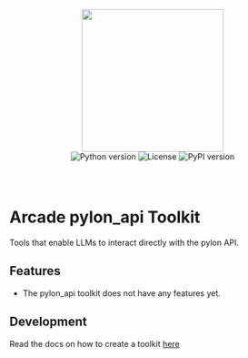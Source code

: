 <div style="display: flex; justify-content: center; align-items: center;">
  <img
    src="https://docs.arcade.dev/images/logo/arcade-logo.png"
    style="width: 250px;"
  >
</div>

<div style="display: flex; justify-content: center; align-items: center; margin-bottom: 8px;">
  <img src="https://img.shields.io/badge/python-3.10+-blue.svg" alt="Python version" style="margin: 0 2px;">
  <img src="https://img.shields.io/badge/license-MIT-green.svg" alt="License" style="margin: 0 2px;">
  <img src="https://img.shields.io/pypi/v/pylon_api" alt="PyPI version" style="margin: 0 2px;">
</div>


<br>
<br>

# Arcade pylon_api Toolkit
Tools that enable LLMs to interact directly with the pylon API.
## Features

- The pylon_api toolkit does not have any features yet.

## Development

Read the docs on how to create a toolkit [here](https://docs.arcade.dev/home/build-tools/create-a-toolkit)